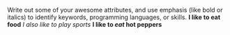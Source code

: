 Write out some of your awesome attributes, and use emphasis (like bold or italics) to identify keywords, programming languages, or skills. 
**I like to eat food**
*I also like to play sports*
__I like to *eat* hot peppers__
